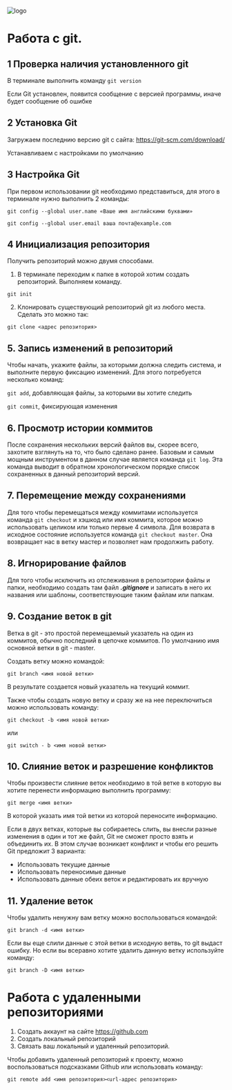 ![logo](gitlogo.png)
# Работа с git.
## 1 Проверка наличия установленного git

В терминале выполнить команду `git version`

Если Git установлен, появится сообщение с версией программы, иначе будет сообщение об ошибке
## 2 Установка Git

Загружаем последнию версию git с сайта: https://git-scm.com/download/

Устанавливаем с настройками по умолчанию
## 3 Настройка Git

При первом использовании git необходимо представиться, для этого в терминале нужно выполнить 2 команды: 
```
git config --global user.name «Ваше имя английскими буквами»

git config --global user.email ваша почта@example.com
```
## 4 Инициализация репозитория
Получить репозиторий можно двумя способами.
1. В терминале переходим к папке в которой хотим создать репозиторий. Выполняем команду. 
```
git init
```
2. Клонировать существующий репозиторий git из любого места. Сделать это можно так:
```
git clone <адрес репозитория>
```
## 5. Запись изменений в репозиторий

Чтобы начать, укажите файлы, за которыми должна следить система, и выполните
первую фиксацию изменений. Для этого потребуется несколько команд:

`git add`, добавляющая файлы, за которыми вы хотите следить

`git commit`, фиксирующая изменения
    
## 6. Просмотр истории коммитов

После сохранения нескольких версий файлов вы, скорее всего, захотите взглянуть на то, что было сделано ранее. Базовым и самым мощным инструментом в данном случае является команда `git log`. Эта команда выводит в обратном
хронологическом порядке список сохраненных в данный репозиторий версий.

## 7. Перемещение между сохранениями

Для того чтобы перемещаться между коммитами используется команда `git checkout` и хэшкод или имя коммита, которое можно использовать целиком или только первые 4 символа. Для возврата в исходное состояние используется команда `git checkout master`. Она возвращает нас в ветку мастер и позволяет нам продолжить работу.

## 8. Игнорирование файлов
Для того чтобы исключить из отслеживания в репозитории файлы и папки, необходимо создать там файл **_.gitignore_** и записать в него их названия или шаблоны, соответствующие таким файлам или папкам.

## 9. Создание веток в git
Ветка в git - это простой перемещаемый указатель на один из коммитов, обычно последний в цепочке коммитов. По умолчанию имя основной ветки в git - master.

Создать ветку можно командой:
```
git branch <имя новой ветки>
```
В результате создается новый указатель на текущий коммит.

Также чтобы создать новую ветку и сразу же на нее переключиться можно использовать команду:
```
git checkout -b <имя новой ветки>
```
или
```
git switch - b <имя новой ветки>
```
## 10. Слияние веток и разрешение конфликтов

Чтобы произвести слияние веток необходимо в той ветке в которую вы хотите перенести информацию выполнить программу:
```
git merge <имя ветки>
```
В которой указать имя той ветки из которой переносите информацию.

Если в двух ветках, которые
вы собираетесь слить, вы внесли разные изменения в один и тот же файл, Git не
сможет просто взять и объединить их. В этом случае возникает конфликт и чтобы его решить Git предложит 3 варианта:

* Использовать текущие данные
* Использовать переносимые данные
* Использовать данные обеих веток и редактировать их вручную 

## 11. Удаление веток

Чтобы удалить ненужну вам ветку можно воспользоваться командой:
```
git branch -d <имя ветки>
```
Если вы еще слили данные с этой ветки в исходную ветвь, то git выдаст ошибку.
Но если вы всеравно хотите удалить данную ветку используйте команду:
```
git branch -D <имя ветки>
```
# Работа с удаленными репозиториями

1. Создать аккаунт на сайте https://github.com
2. Создать локальный репозиторий
3. Связать ваш локальный и удаленный репозиторий.

Чтобы добавить удаленный репозиторий к проекту, можно воспользоваться подсказками Github или использовать команду: 

`
git remote add <имя репозитория><url-адрес репозитория>
`